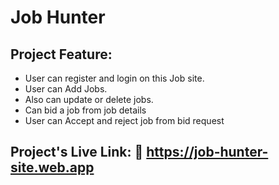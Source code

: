 # Job Hunter

## Project Feature:

- User can register and login on this Job site.
- User can Add Jobs.
- Also can update or delete jobs.
- Can bid a job from job details
- User can Accept and reject job from bid request

## Project's Live Link: 🔗 https://job-hunter-site.web.app
